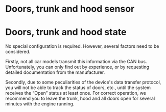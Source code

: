 # Doors, trunk and hood sensor

# Doors, trunk and hood state

No special configuration is required. However, several factors need to be considered.

Firstly, not all car models transmit this information via the CAN bus. Unfortunately, you can only find out by experience, or by requesting detailed documentation from the manufacturer.

Secondly, due to some peculiarities of the device's data transfer protocol, you will not be able to track the status of doors, etc., until the system receives the “Open” status at least once. For correct operation, we recommend you to leave the trunk, hood and all doors open for several minutes with the engine running.